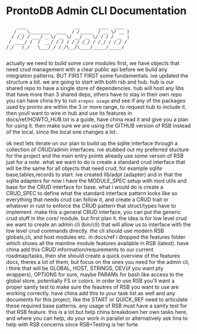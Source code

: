 # ProntoDB Admin CLI Documentation

```
    ____                  __       ____  ____
   / __ \________  ____  / /_____  / __ \/ __ )
  / /_/ / ___/ _ \/ __ \/ __/ __ \/ / / / __  |
 / ____/ /  /  __/ / / / /_/ /_/ / /_/ / /_/ /
/_/   /_/   \___/_/ /_/\__/\____/_____/_____/


```

actually we need to build some core modules first, we have objects that need crud management with a clear public api
   before we build any integration patterns. BUT FIRST FIRST some fundamentals. ive updated the structure a bit. we
  are going to start with both rsb and hub. hub is our shared repo to have a single store of dependencies. hub will
  host any libs that have more than 3 shared deps, others have to stay in their own repo you can have china try to run
   `xrepos usage` and see if any of the packages used by pronto are within the 3 or more range, to request hub to
  include it. then youll want to wire in hub and use its features in docs/ref/HOWTO_HUB.txt is a guide, have china
  read it and give you a plan for using it. then make sure we are using the GITHUB version of RSB instead of the
  local, since the local one changes a lot.


 ok next lets iterate on our plan to build up the sqlite interface through a collection of CRUD/admin interfaces. ive
   stubbed out my preferred stucture for the project and the main entry points already use some verson of RSB just for
   a note. what we want to do is create a standard crud interface that will be the same for all objects that need
  crud, for example sqlite base,tables,records to start. ive created lib/adpt (adapter) and in that the sqlite
  adapters for now i have the MODULE_SPEC setup with mod utils and base for the CRUD interface for base. what i would
  do is create a CRUD_SPEC to define what the standard interface pattern looks like so everything that needs crud can
  follow it, and create a CRUD trait or whatever in rust to enforce the CRUD pattern that struct/types have to
  implement. make this a general CRUD interface, you can put the generic crud stuff in the core/ module. but first
  plan it. the idea is for low level crud we want to create an admin cli (bin/cli) that will allow us to interface
  with the low level crud commands directly. the cli should use modern RSB globals,cli, and host modules etc. in
  docs/ref i dropped the features folder which shows all the mainline module features available in RSB (latest). have
  china add this CRUD information/requirements to our current roadmap/tasks, then she should create a quick overview
  of the features docs, theres a lot of them, but focus on the ones you need for the admin cli, i think that will be
  GLOBAL, HOST, STRINGS, DEV(if you want pty wrappers), OPTIONS for sure, maybe PARAMs for bash like access to the
  global store, potentially FS or colors. in order to use RSB you'll want a proper sanity test to make sure the
  feautres of RSB you want to use are working correctly. have china add this to your task list as well and any
  documents for this project, like the START or QUICK_REF need to articulate these required base patterns. any usage
  of RSB must have a sanity test for that RSB feature. this is a lot but help china breakdown her own tasks here, and
  where you can help, do your work in parallel or alternatively ask tina to help with RSB concerns since RSB+Testing
  is her forte
